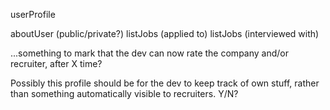 userProfile

aboutUser (public/private?)
listJobs (applied to)
listJobs (interviewed with)

...something to mark that the dev can now rate the company and/or recruiter, after X time?

Possibly this profile should be for the dev to keep track of own stuff, rather than something automatically visible to recruiters. Y/N?